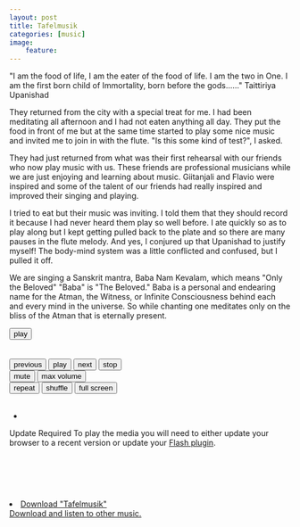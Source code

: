 ```yaml
---
layout: post
title: Tafelmusik
categories: [music] 
image:
    feature: 
---
```


<p>"I am the food of life, I am the eater of the food of life. I am the two in One. I am the first born child of Immortality, born before the gods......" Taittiriya Upanishad</p>


<p>They returned from the city with a special treat for me. I had been meditating all afternoon and I had not eaten anything all day. They put the food in front of me but at the same time started to play some nice music and invited me to join in with the flute. "Is this some kind of test?", I asked.</p>

<p>They had just returned from what was their first rehearsal with our friends who now play music with us. These friends are professional musicians while we are just enjoying and learning about music. Giitanjali and Flavio were inspired and some of the talent of our friends had really inspired and improved their singing and playing.</p>

<p>I tried to eat but their music was inviting. I told them that they should record it because I had never heard them play so well before. I ate quickly so as to play along but I kept getting pulled back to the plate and so there are many pauses in the flute melody. And yes, I conjured up that Upanishad to justify myself! The body-mind system was a little conflicted and confused, but I pulled it off.</p>

<p>We are singing a Sanskrit mantra, Baba Nam Kevalam, which means "Only the Beloved" "Baba" is "The Beloved." Baba is a personal and endearing name for the Atman, the Witness, or Infinite Consciousness behind each and every mind in the universe. So while chanting one meditates only on the bliss of the Atman that is eternally present.</p>



<html>
<head>
<meta charset="utf-8" />
<!-- Website Design By: www.happyworm.com -->
<title>/Tafelmusik</title>
<meta http-equiv="Content-Type" content="text/html; charset=iso-8859-1" />
<link href="/dist/skin/blue.monday/css/jplayer.blue.monday.min.css" rel="stylesheet" type="text/css" />
<script type="text/javascript" src="/dist/lib/jquery.min.js"></script>
<script type="text/javascript" src="/dist/jplayer/jquery.jplayer.min.js"></script>
<script type="text/javascript" src="/dist/add-on/jplayer.playlist.min.js"></script>
<script type="text/javascript">
//<![CDATA[
$(document).ready(function(){

	var myPlaylist = new jPlayerPlaylist({
		jPlayer: "#jquery_jplayer_N",
		cssSelectorAncestor: "#jp_container_N"
	}, [
		{
		   title:"Tafelmusik",
				artist:"El Misterio",
				mp3:"https://elmisterio.org/assets/music/Kiirtan-El-Misterio/tafelmusik.mp3",
				poster: "https://elmisterio.org/images/tafelmusik.jpg"
		}
	], {
		playlistOptions: {
			enableRemoveControls: true
		},
		swfPath: "/dist/jplayer",
		supplied: "webmv, ogv, m4v, oga, mp3",
		useStateClassSkin: true,
		autoBlur: false,
		smoothPlayBar: true,
		keyEnabled: true,
		audioFullScreen: true
	});

	// Click handlers for jPlayerPlaylist method demo

	// Audio mix playlist

	$("#playlist-setPlaylist-audio-mix").click(function() {
		myPlaylist.setPlaylist([
			{
			title:"Pictures At An Exhibition - Mussorgsky",
			artist:"William Enckhausen",
			mp3:"https://elmisterio.org/assets/music/Contemplations-On-A-Quena/pictures-at-an-exhibition.mp3",
			poster: "https://elmisterio.org/images/contemplations.jpg"
			},
			{				
				title:"Adagio",
			artist:"William Enckhausen",
			mp3:"https://elmisterio.org/assets/music/Contemplations-On-A-Quena/adagio.mp3",
			poster: "https://elmisterio.org/images/contemplations.jpg"
			},
			{
					title:"Andalouse",
			artist:"William Enckhausen",
			mp3:"https://elmisterio.org/assets/music/Contemplations-On-A-Quena/andalouse.mp3",
			poster: "https://elmisterio.org/images/contemplations.jpg"
			},
			{
					title:"Meditation",
			artist:"William Enckhausen",
			mp3:"https://elmisterio.org/assets/music/Contemplations-On-A-Quena/meditation.mp3",
			poster: "https://elmisterio.org/images/contemplations.jpg"
			},
			{
				title:"Dvorak",
			artist:"William Enckhausen",
			mp3:"https://elmisterio.org/assets/music/Contemplations-On-A-Quena/dvorak.mp3",
			poster: "https://elmisterio.org/images/contemplations.jpg"
			},
			{
                title:"Whistles",
			artist:"William Enckhausen",
			mp3:"https://elmisterio.org/assets/music/Contemplations-On-A-Quena/whistles.mp3",
			poster: "https://elmisterio.org/images/contemplations.jpg"
			},
			{
                title:"John Dowland Songs",
			artist:"William Enckhausen",
			mp3:"https://elmisterio.org/assets/music/Contemplations-On-A-Quena/dowland.mp3",
			poster: "https://elmisterio.org/images/contemplations.jpg"
			},
			{
                title:"Nocturne - Chopin",
			artist:"William Enckhausen",
			mp3:"https://elmisterio.org/assets/music/Contemplations-On-A-Quena/nocturne.mp3",
			poster: "https://elmisterio.org/images/contemplations.jpg"
			},
			{
                title:"Anandamurti Melodies",
			artist:"William Enckhausen",
			mp3:"https://elmisterio.org/assets/music/Contemplations-On-A-Quena/anandamurti.mp3",
			poster: "https://elmisterio.org/images/contemplations.jpg"
			},
			{
                title:"William Enckhausen plays Heinrich Enckhausen, Handel, and Telemann",
			artist:"William Enckhausen",
			mp3:"https://elmisterio.org/assets/music/Contemplations-On-A-Quena/enckhausen.mp3",
			poster: "https://elmisterio.org/images/contemplations.jpg"
			},
			{
                title:"Reverie - Debussy",
			artist:"William Enckhausen",
			mp3:"https://elmisterio.org/assets/music/Contemplations-On-A-Quena/reverie.mp3",
			poster: "https://elmisterio.org/images/contemplations.jpg"
			},
			{
                title:"Dance Of The Blessed Spirits",
			artist:"William Enckhausen",
			mp3:"https://elmisterio.org/assets/music/Contemplations-On-A-Quena/blessed-spirits.mp3",
			poster: "https://elmisterio.org/images/contemplations.jpg"
			},
			{
                title:"Los Doraditos",
			artist:"William Enckhausen",
			mp3:"https://elmisterio.org/assets/music/Contemplations-On-A-Quena/los-doraditos.mp3",
			poster: "https://elmisterio.org/images/contemplations.jpg"                                                                                     
			}
		]);
	});

	// Video mix playlist

	$("#playlist-setPlaylist-video-mix").click(function() {
		myPlaylist.setPlaylist([
			{
			    title:"Govinda",
				artist:"El Misterio",
				mp3:"https://elmisterio.org/assets/music/Kiirtan-El-Misterio/govinda.mp3",
				poster: "https://elmisterio.org/images/kiirtan.jpg"
			},
            {
			    title:"Topilejo",
				artist:"El Misterio",
				mp3:"https://elmisterio.org/assets/music/Kiirtan-El-Misterio/topilejo.mp3",
				poster: "https://elmisterio.org/images/kiirtan.jpg"
			},
			{
				title:"Padmasambhava",
				artist:"El Misterio",
				mp3:"https://elmisterio.org/assets/music/Kiirtan-El-Misterio/padmasambhava.mp3",
				poster: "https://elmisterio.org/images/kiirtan.jpg"
			},
			{
				title:"Baba Nam Kevalam",
				artist:"El Misterio",
				mp3:"https://elmisterio.org/assets/music/Kiirtan-El-Misterio/babanamkevalam.mp3",
				poster: "https://elmisterio.org/images/kiirtan.jpg"
			},
			{
				title:"Soja",
				artist:"El Misterio",
				mp3:"https://elmisterio.org/assets/music/Kiirtan-El-Misterio/soja.mp3",
				poster: "https://elmisterio.org/images/kiirtan.jpg"
			},
			{
				title:"Om Ah Hum Vajra Guru",
				artist:"El Misterio",
				mp3:"https://elmisterio.org/assets/music/Kiirtan-El-Misterio/om-ah-hum-vajra-guru.mp3",
				poster: "https://elmisterio.org/images/kiirtan.jpg"
			},
			{
				title:"Nikte Ha Kiirtan",
				artist:"El Misterio",
				mp3:"https://elmisterio.org/assets/music/Kiirtan-El-Misterio/nikteha.mp3",
				poster: "https://elmisterio.org/images/kiirtan.jpg"
			},
			{
				title:"Reverie Kiirtan",
				artist:"El Misterio",
				mp3:"https://elmisterio.org/assets/music/Kiirtan-El-Misterio/reverie-kiirtan.mp3",
				poster: "https://elmisterio.org/images/kiirtan.jpg"
			},
			{
				title:"Desierto",
				artist:"El Misterio",
				mp3:"https://elmisterio.org/assets/music/Kiirtan-El-Misterio/desierto2.mp3",
				poster: "https://elmisterio.org/images/kiirtan.jpg"
			},
			{
				title:"Tiny Green Island",
				artist:"El Misterio",
				mp3:"https://elmisterio.org/assets/music/Kiirtan-El-Misterio/tiny-green-island.mp3",
				poster: "https://elmisterio.org/images/kiirtan.jpg"
			},
			{
				title:"La Gracia",
				artist:"El Misterio",
				mp3:"https://elmisterio.org/assets/music/Kiirtan-El-Misterio/gracia.mp3",
				poster: "https://elmisterio.org/images/kiirtan.jpg"
			},
			{
				title:"Los Doraditos",
				artist:"El Misterio",
				mp3:"https://elmisterio.org/assets/music/Kiirtan-El-Misterio/los-doraditos.mp3",
				poster: "https://elmisterio.org/images/kiirtan.jpg"
			}
		]);
	});

	// Media mix playlist

	$("#playlist-setPlaylist-media-mix").click(function() {
		myPlaylist.setPlaylist([
			{
				title:"Gavotte And Minuet",
				artist:"William Enckhausen",
				mp3:"https://elmisterio.org/assets/music/Bach-On-Bamboo/gavotte-minuet.mp3",
				poster: "https://elmisterio.org/images/contemplations.jpg"
			},
			{
				title:"Air and Gavotte",
				artist:"William Enckhausen",
				mp3:"https://elmisterio.org/assets/music/Bach-On-Bamboo/air-gavotte.mp3",
				poster: "https://elmisterio.org/images/contemplations.jpg"
			},
			{
				title:"Christmas Oratorio",
				artist:"William Enckhausen",
				mp3:"https://elmisterio.org/assets/music/Bach-On-Bamboo/christmas-oratorio.mp3",
				poster: "https://elmisterio.org/images/contemplations.jpg"
			},
			{
				title:"Sonata in B-minor",
				artist:"William Enckhausen",
				mp3:"https://elmisterio.org/assets/music/Bach-On-Bamboo/sonata-b-minor.mp3",
				poster: "https://elmisterio.org/images/contemplations.jpg"
			},
			{
				title:"Minuet, Air, and Bouree",
				artist:"William Enckhausen",
				mp3:"https://elmisterio.org/assets/music/Bach-On-Bamboo/minuet-air-bouree.mp3",
				poster: "https://elmisterio.org/images/contemplations.jpg"
			}
		]);
	});

	


	// The remove commands

	$("#playlist-remove").click(function() {
		myPlaylist.remove();
	});

	$("#playlist-remove--2").click(function() {
		myPlaylist.remove(-2);
	});
	$("#playlist-remove--1").click(function() {
		myPlaylist.remove(-1);
	});
	$("#playlist-remove-0").click(function() {
		myPlaylist.remove(0);
	});
	$("#playlist-remove-1").click(function() {
		myPlaylist.remove(1);
	});
	$("#playlist-remove-2").click(function() {
		myPlaylist.remove(2);
	});

	// The shuffle commands

	$("#playlist-shuffle").click(function() {
		myPlaylist.shuffle();
	});

	$("#playlist-shuffle-false").click(function() {
		myPlaylist.shuffle(false);
	});
	$("#playlist-shuffle-true").click(function() {
		myPlaylist.shuffle(true);
	});

	// The select commands

	$("#playlist-select--2").click(function() {
		myPlaylist.select(-2);
	});
	$("#playlist-select--1").click(function() {
		myPlaylist.select(-1);
	});
	$("#playlist-select-0").click(function() {
		myPlaylist.select(0);
	});
	$("#playlist-select-1").click(function() {
		myPlaylist.select(1);
	});
	$("#playlist-select-2").click(function() {
		myPlaylist.select(2);
	});

	// The next/previous commands

	$("#playlist-next").click(function() {
		myPlaylist.next();
	});
	$("#playlist-previous").click(function() {
		myPlaylist.previous();
	});

	// The play commands

	$("#playlist-play").click(function() {
		myPlaylist.play();
	});

	$("#playlist-play--2").click(function() {
		myPlaylist.play(-2);
	});
	$("#playlist-play--1").click(function() {
		myPlaylist.play(-1);
	});
	$("#playlist-play-0").click(function() {
		myPlaylist.play(0);
	});
	$("#playlist-play-1").click(function() {
		myPlaylist.play(1);
	});
	$("#playlist-play-2").click(function() {
		myPlaylist.play(2);
	});

	// The pause command

	$("#playlist-pause").click(function() {
		myPlaylist.pause();
	});

	// Changing the playlist options

	// Option: autoPlay

	$("#playlist-option-autoPlay-true").click(function() {
		myPlaylist.option("autoPlay", true);
	});
	$("#playlist-option-autoPlay-false").click(function() {
		myPlaylist.option("autoPlay", false);
	});

	// Option: enableRemoveControls

	$("#playlist-option-enableRemoveControls-true").click(function() {
		myPlaylist.option("enableRemoveControls", true);
	});
	$("#playlist-option-enableRemoveControls-false").click(function() {
		myPlaylist.option("enableRemoveControls", false);
	});

	// Option: displayTime

	$("#playlist-option-displayTime-0").click(function() {
		myPlaylist.option("displayTime", 0);
	});
	$("#playlist-option-displayTime-fast").click(function() {
		myPlaylist.option("displayTime", "fast");
	});
	$("#playlist-option-displayTime-slow").click(function() {
		myPlaylist.option("displayTime", "slow");
	});
	$("#playlist-option-displayTime-2000").click(function() {
		myPlaylist.option("displayTime", 2000);
	});

	// Option: addTime

	$("#playlist-option-addTime-0").click(function() {
		myPlaylist.option("addTime", 0);
	});
	$("#playlist-option-addTime-fast").click(function() {
		myPlaylist.option("addTime", "fast");
	});
	$("#playlist-option-addTime-slow").click(function() {
		myPlaylist.option("addTime", "slow");
	});
	$("#playlist-option-addTime-2000").click(function() {
		myPlaylist.option("addTime", 2000);
	});

	// Option: removeTime

	$("#playlist-option-removeTime-0").click(function() {
		myPlaylist.option("removeTime", 0);
	});
	$("#playlist-option-removeTime-fast").click(function() {
		myPlaylist.option("removeTime", "fast");
	});
	$("#playlist-option-removeTime-slow").click(function() {
		myPlaylist.option("removeTime", "slow");
	});
	$("#playlist-option-removeTime-2000").click(function() {
		myPlaylist.option("removeTime", 2000);
	});

	// Option: shuffleTime

	$("#playlist-option-shuffleTime-0").click(function() {
		myPlaylist.option("shuffleTime", 0);
	});
	$("#playlist-option-shuffleTime-fast").click(function() {
		myPlaylist.option("shuffleTime", "fast");
	});
	$("#playlist-option-shuffleTime-slow").click(function() {
		myPlaylist.option("shuffleTime", "slow");
	});
	$("#playlist-option-shuffleTime-2000").click(function() {
		myPlaylist.option("shuffleTime", 2000);
	});

	// Equivalent commands

	$("#playlist-equivalent-1-a").click(function() {
		myPlaylist.add({
			title:"Your Face",
			artist:"The Stark Palace",
			mp3:"https://www.jplayer.org/audio/mp3/TSP-05-Your_face.mp3",
			oga:"https://www.jplayer.org/audio/ogg/TSP-05-Your_face.ogg",
			poster: "https://www.jplayer.org/audio/poster/The_Stark_Palace_640x360.png"
		}, true);
	});

	$("#playlist-equivalent-1-b").click(function() {
		myPlaylist.add({
			title:"Your Face",
			artist:"The Stark Palace",
			mp3:"https://www.jplayer.org/audio/mp3/TSP-05-Your_face.mp3",
			oga:"https://www.jplayer.org/audio/ogg/TSP-05-Your_face.ogg",
			poster: "https://www.jplayer.org/audio/poster/The_Stark_Palace_640x360.png"
		});
		myPlaylist.play(-1);
	});

	// AVOID COMMANDS

	$("#playlist-avoid-1").click(function() {
		myPlaylist.remove(2); // Removes the 3rd item
		myPlaylist.remove(3); // Ignored unless removeTime=0: Where it removes the 4th item, which was originally the 5th item.
	});


});
//]]>
</script>
</head>
<body>
<p style="margin-top:1em;">
				

<div id="jp_container_N" class="jp-video jp-video-270p" role="application" aria-label="media player">
	<div class="jp-type-playlist">
		<div id="jquery_jplayer_N" class="jp-jplayer"></div>
		<div class="jp-gui">
			<div class="jp-video-play">
				<button class="jp-video-play-icon" role="button" tabindex="0">play</button>
			</div>
			<div class="jp-interface">
				<div class="jp-progress">
					<div class="jp-seek-bar">
						<div class="jp-play-bar"></div>
					</div>
				</div>
				<div class="jp-current-time" role="timer" aria-label="time">&nbsp;</div>
				<div class="jp-duration" role="timer" aria-label="duration">&nbsp;</div>
				<div class="jp-controls-holder">
					<div class="jp-controls">
						<button class="jp-previous" role="button" tabindex="0">previous</button>
						<button class="jp-play" role="button" tabindex="0">play</button>
						<button class="jp-next" role="button" tabindex="0">next</button>
						<button class="jp-stop" role="button" tabindex="0">stop</button>
					</div>
					<div class="jp-volume-controls">
						<button class="jp-mute" role="button" tabindex="0">mute</button>
						<button class="jp-volume-max" role="button" tabindex="0">max volume</button>
						<div class="jp-volume-bar">
							<div class="jp-volume-bar-value"></div>
						</div>
					</div>
					<div class="jp-toggles">
						<button class="jp-repeat" role="button" tabindex="0">repeat</button>
						<button class="jp-shuffle" role="button" tabindex="0">shuffle</button>
						<button class="jp-full-screen" role="button" tabindex="0">full screen</button>
					</div>
				</div>
				<div class="jp-details">
					<div class="jp-title" aria-label="title">&nbsp;</div>
				</div>
			</div>
		</div>
		<div class="jp-playlist">
			<ul>
				<!-- The method Playlist.displayPlaylist() uses this unordered list -->
				<li>&nbsp;</li>
			</ul>
		</div>
		<div class="jp-no-solution">
			<span>Update Required</span>
			To play the media you will need to either update your browser to a recent version or update your <a href="https://get.adobe.com/flashplayer/" target="_blank">Flash plugin</a>.
		</div>
	</div>
</div>
			
&nbsp;


&nbsp;
<code></code><br />
&nbsp;

<li><a href="https://elmisterio.org/assets/music/Kiirtan-El-Misterio/tafelmusik.mp3"> Download "Tafelmusik"</a></li>
<a href="https://elmisterio.org/la-flauta-de-bambu/"> Download and listen to other music.</a>















